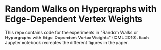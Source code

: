 # Random Walks on Hypergraphs with Edge-Dependent Vertex Weights

This repo contains code for the experiments in "Random Walks on Hypergraphs with Edge-Dependent Vertex Weights" (ICML 2019).
Each Jupyter notebook recreates the different figures in the paper.
